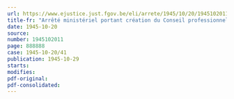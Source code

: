 ```yaml
---
url: https://www.ejustice.just.fgov.be/eli/arrete/1945/10/20/1945102011/justel
title-fr: "Arrêté ministériel portant création du Conseil professionnel du Commerce de l'Appareillage électrique"
date: 1945-10-20
source:
number: 1945102011
page: 888888
case: 1945-10-20/41
publication: 1945-10-29
starts:
modifies:
pdf-original:
pdf-consolidated:
---
```


